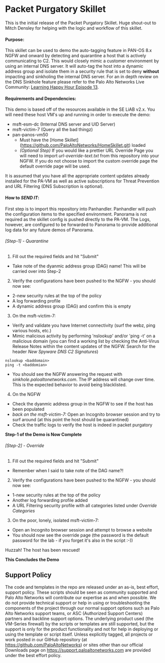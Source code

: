 # Packet Purgatory Skillet
This is the initial release of the Packet Purgatory Skillet. Huge shout-out to Mitch Densley for helping with the logic and workflow of this skillet.

#### Purpose:
This skillet can be used to demo the auto-tagging feature in PAN-OS 8.x NGFW and onward by detecting and quarantine a host that is actively communicating to C2. This would closely mimic a customer environment by using an internal DNS server. It will auto-tag the host into a dynamic address group and isolate them in a security rule that is set to deny __without__ impacting and sinkholing the internal DNS server. For an in depth review on the DNS Sinkhole feature please refer to the Palo Alto Networks Live Community: [Learning Happy Hour Episode 13](https://youtu.be/FUFtEEMEE00).


#### Requirements and Dependencies:
This demo is based off of the resources available in the SE LiAB v2.x. You will need these host VM's up and running in order to execute the demo:
* msft-esm-dc (Internal DNS server and UID Server)
* msft-victim-7 (Query all the bad thingz)
* pan-panos-vm50
  * Must have the [Home Skillet] (https://github.com/PaloAltoNetworks/HomeSkillet.git) loaded
  * *(Optional Step)* If you would like a prettier URL Override Page you will need to import *url-override-text.txt* from this repository into your NGFW. If you do not choose to import the custom override page the default override page will be used.

It is assumed that you have all the appropriate content updates already installed for the PA-VM as well as active subscriptions for Threat Prevention and URL Filtering (DNS Subscription is optional).


#### How to _SEND IT_:
First step is to import this repository into Panhandler. Panhandler will push the configuration items to the specified environment. Panorama is not required as the skillet config is pushed directly to the PA-VM. The Logs, however, are configured to be forwarded to Panorama to provide additional log data for any future demos of Panorama.

###### [Step-1] - Quarantine
1. Fill out the required fields and hit "Submit"
 * Take note of the dyanmic address group (DAG) name! This will be carried over into Step-2
2. Verify the configurations have been pushed to the NGFW - you should now see:
* 2-new security rules at the top of the policy
* A log forwarding profile
* A dynamic address group (DAG) and confirm this is empty
3. On the msft-victim-7:
* Verify and validate you have Internet connectivity (surf the webz, ping various hosts, etc.)
* Mimic malicious activity by performing 'nslookup' and/or 'ping -t' on a malicious domain (you can find a working list by checking the Anti-Virus Release Notes within the content updates of the NGFW. Search for the header *New Spyware DNS C2 Signatures*)
```
nslookup <baddomain>
ping -t <baddomian>
```
* You should see the NGFW answering the request with *sinkhole.paloaltonetworks.com*. The IP address will change over time. This is the expected behavior to avoid being blacklisted.
4. On the NGFW
* Check the dyanmic address group in the NGFW to see if the host has been populated
* *back on the msft-victim-7:* Open an Incognito browser session and try to surf around (at this point the host should be quarantined)
* Check the traffic logs to verify the host is indeed in packet purgatory

__Step-1 of the Demo is Now Complete__

###### [Step-2] - Override
1. Fill out the required fields and hit "Submit"
* Remember when I said to take note of the DAG name?!
2. Verify the configurations have been pushed to the NGFW - you should now see:
* 1-new security rules at the top of the policy
* Another log forwarding profile added
* A URL Filtering security profile with all categories listed under *Override Categories*
3. On the poor, lonely, isolated msft-victim-7:
* Open an Incognito browser session and attempt to browse a website
* You should now see the override page (the password is the default password for the lab - if you forget it's also in the script :-))

Huzzah! The host has been rescued!

__This Concludes the Demo__   


## Support Policy
The code and templates in the repo are released under an as-is, best effort,
support policy. These scripts should be seen as community supported and
Palo Alto Networks will contribute our expertise as and when possible.
We do not provide technical support or help in using or troubleshooting the
components of the project through our normal support options such as
Palo Alto Networks support teams, or ASC (Authorized Support Centers)
partners and backline support options. The underlying product used
(the VM-Series firewall) by the scripts or templates are still supported,
but the support is only for the product functionality and not for help in
deploying or using the template or script itself. Unless explicitly tagged,
all projects or work posted in our GitHub repository
(at https://github.com/PaloAltoNetworks) or sites other than our official
Downloads page on https://support.paloaltonetworks.com are provided under
the best effort policy.

